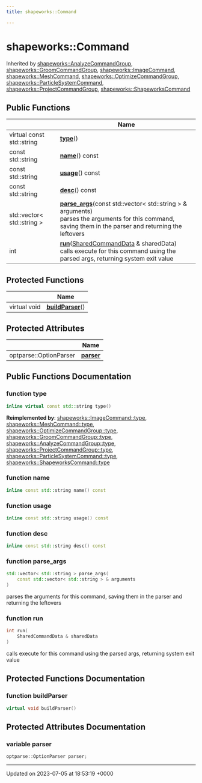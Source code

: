 ```yaml
---
title: shapeworks::Command

---
```


# shapeworks::Command





Inherited by [shapeworks::AnalyzeCommandGroup](../Classes/classshapeworks_1_1AnalyzeCommandGroup.md), [shapeworks::GroomCommandGroup](../Classes/classshapeworks_1_1GroomCommandGroup.md), [shapeworks::ImageCommand](../Classes/classshapeworks_1_1ImageCommand.md), [shapeworks::MeshCommand](../Classes/classshapeworks_1_1MeshCommand.md), [shapeworks::OptimizeCommandGroup](../Classes/classshapeworks_1_1OptimizeCommandGroup.md), [shapeworks::ParticleSystemCommand](../Classes/classshapeworks_1_1ParticleSystemCommand.md), [shapeworks::ProjectCommandGroup](../Classes/classshapeworks_1_1ProjectCommandGroup.md), [shapeworks::ShapeworksCommand](../Classes/classshapeworks_1_1ShapeworksCommand.md)

## Public Functions

|                | Name           |
| -------------- | -------------- |
| virtual const std::string | **[type](../Classes/classshapeworks_1_1Command.md#function-type)**() |
| const std::string | **[name](../Classes/classshapeworks_1_1Command.md#function-name)**() const |
| const std::string | **[usage](../Classes/classshapeworks_1_1Command.md#function-usage)**() const |
| const std::string | **[desc](../Classes/classshapeworks_1_1Command.md#function-desc)**() const |
| std::vector< std::string > | **[parse_args](../Classes/classshapeworks_1_1Command.md#function-parse-args)**(const std::vector< std::string > & arguments)<br>parses the arguments for this command, saving them in the parser and returning the leftovers  |
| int | **[run](../Classes/classshapeworks_1_1Command.md#function-run)**([SharedCommandData](../Classes/structshapeworks_1_1SharedCommandData.md) & sharedData)<br>calls execute for this command using the parsed args, returning system exit value  |

## Protected Functions

|                | Name           |
| -------------- | -------------- |
| virtual void | **[buildParser](../Classes/classshapeworks_1_1Command.md#function-buildparser)**() |

## Protected Attributes

|                | Name           |
| -------------- | -------------- |
| optparse::OptionParser | **[parser](../Classes/classshapeworks_1_1Command.md#variable-parser)**  |

## Public Functions Documentation

### function type

```cpp
inline virtual const std::string type()
```


**Reimplemented by**: [shapeworks::ImageCommand::type](../Classes/classshapeworks_1_1ImageCommand.md#function-type), [shapeworks::MeshCommand::type](../Classes/classshapeworks_1_1MeshCommand.md#function-type), [shapeworks::OptimizeCommandGroup::type](../Classes/classshapeworks_1_1OptimizeCommandGroup.md#function-type), [shapeworks::GroomCommandGroup::type](../Classes/classshapeworks_1_1GroomCommandGroup.md#function-type), [shapeworks::AnalyzeCommandGroup::type](../Classes/classshapeworks_1_1AnalyzeCommandGroup.md#function-type), [shapeworks::ProjectCommandGroup::type](../Classes/classshapeworks_1_1ProjectCommandGroup.md#function-type), [shapeworks::ParticleSystemCommand::type](../Classes/classshapeworks_1_1ParticleSystemCommand.md#function-type), [shapeworks::ShapeworksCommand::type](../Classes/classshapeworks_1_1ShapeworksCommand.md#function-type)


### function name

```cpp
inline const std::string name() const
```


### function usage

```cpp
inline const std::string usage() const
```


### function desc

```cpp
inline const std::string desc() const
```


### function parse_args

```cpp
std::vector< std::string > parse_args(
    const std::vector< std::string > & arguments
)
```

parses the arguments for this command, saving them in the parser and returning the leftovers 

### function run

```cpp
int run(
    SharedCommandData & sharedData
)
```

calls execute for this command using the parsed args, returning system exit value 

## Protected Functions Documentation

### function buildParser

```cpp
virtual void buildParser()
```


## Protected Attributes Documentation

### variable parser

```cpp
optparse::OptionParser parser;
```


-------------------------------

Updated on 2023-07-05 at 18:53:19 +0000